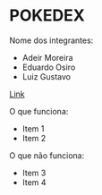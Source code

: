 # POKEDEX

Nome dos integrantes: 
- Adeir Moreira
- Eduardo Osiro
- Luiz Gustavo

[Link](https://projeto-pokedex3-silveira.surge.sh/)

O que funciona:
- Item 1
- Item 2

O que não funciona: 
- Item 3
- Item 4
